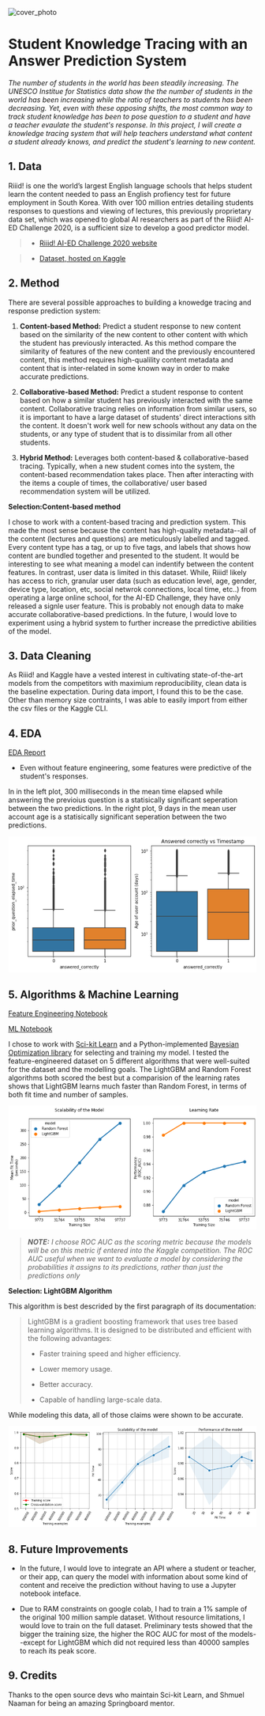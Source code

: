 ![cover_photo](./6_README_files/cover_photo.png)
# Student Knowledge Tracing with an Answer Prediction System

*The number of students in the world has been steadily increasing. The UNESCO Institue for Statistics data show the the number of students in the world has been increasing while the ratio of teachers to students has been decreasing. Yet, even with these opposing shifts, the most common way to track student knowledge has been to pose question to a student and have a teacher evaulate the student's response. In this project, I will create a knowledge tracing system that will help teachers understand what content a student already knows, and predict the student's learning to new content.*


## 1. Data

Riiid! is one the world’s largest English language schools that helps student learn the content needed to pass an English profiency test for future employment in South Korea. With over 100 million entries detailing students responses to questions and viewing of lectures, this previously proprietary data set, which was opened to global AI researchers as part of the Riiid! AI-ED Challenge 2020, is a sufficient size to develop a good predictor model. 

> * [Riiid! AI-ED Challenge 2020 website](https://www.ednetchallenge.ai/)

> * [Dataset, hosted on Kaggle](https://www.kaggle.com/c/riiid-test-answer-prediction)


## 2. Method

There are several possible approaches to building a knowedge tracing and response prediction system:

1. **Content-based Method:** Predict a student response to new content based on the similarity of the new content to other content with which the student has previously interacted. As this method compare the similarity of features of the new content and the previously encountered content, this method requires high-qualility content metadata and content that is inter-related in some known way in order to make accurate predictions.

2. **Collaborative-based Method:** Predict a student response to content based on how a similar student has previously interacted with the same content. Collaborative tracing relies on information from similar users, so it is important to have a large dataset of students' direct interactions sith the content. It doesn't work well for new schools without any data on the students, or any type of student that is to dissimilar from all other students.

3. **Hybrid Method:** Leverages both content-based & collaborative-based tracing. Typically, when a new student comes into the system, the content-based recommendation takes place. Then after interacting with the items a couple of times, the collaborative/ user based recommendation system will be utilized.

**Selection:Content-based method** 

I chose to work with a content-based tracing and prediction system. This made the most sense because the content has high-quality metadata--all of the content (lectures and questions) are meticulously labelled and tagged. Every content type has a tag, or up to five tags, and labels that shows how content are bundled together and presented to the student. It would be interesting to see what meaning a model can indentify between the content features. In contrast, user data is limited in this dataset. While, Riiid! likely has access to rich, granular user data (such as education level, age, gender, device type, location, etc, social netwrok connections, local time, etc..) from operating a large online school, for the AI-ED Challenge, they have only released a signle user feature. This is probably not enough data to make accurate collaborative-based predictions. In the future, I would love to experiment using a hybrid system to further increase the prredictive abilities of the model.

## 3. Data Cleaning 

As Riiid! and Kaggle have a vested interest in cultivating state-of-the-art models from the competitors with maximium reproducibility, clean data is the baseline expectation. During data import, I found this to be the case. Other than memory size contraints, I was able to easily import from either the csv files or the Kaggle CLI.

## 4. EDA

[EDA Report](https://colab.research.google.com/drive/13dcDkM-_T9a69Mjl5dngUVlCGvbD4wvi)


* Even without feature engineering, some features were predictive of the student's responses.  


In in the left plot, 300 milliseconds in the mean time elapsed while answering the previoius question is a statisically significant seperation between the two predictions. In the right plot, 9 days in the mean user account age is a statisically significant seperation between the two predictions.

![](./viz/eda%20-%20answered%20correctly%20vs%20age%20of%20user%20account%20and%20vs%20prior%20question%20wlapsed%20time.png)

## 5. Algorithms & Machine Learning

[Feature Engineering Notebook](https://colab.research.google.com/drive/1NkraGuA-_JZLfqhZdK_H7DKizTBk_4bm)

[ML Notebook](https://colab.research.google.com/drive/11YpddoKfSZ2cPrrB-lrBa1guXZg1c5Q4)

I chose to work with [Sci-kit Learn](https://sklearn.org/) and a Python-implemented [Bayesian Optimization library](https://github.com/fmfn/BayesianOptimization) for selecting and training my model. I tested the feature-engineered dataset on 5 different algorithms that were well-suited for the dataset and the modelling goals. The LightGBM and Random Forest algorithms both scored the best but a comparision of the learning rates shows that LightGBM learns much faster than Random Forest, in terms of both fit time and number of samples.

![](./viz/compare_learning_curves_lgbm_rf.png)

>***NOTE:** I choose ROC AUC as the scoring metric because the models will be on this metric if entered into the Kaggle competition. The ROC AUC useful when we want to evaluate a model by considering the probabilities it assigns to its predictions, rather than just the predictions only*

**Selection: LightGBM Algorithm**

This algorithm is best descrided by the first paragraph of its documentation:

> LightGBM is a gradient boosting framework that uses tree based learning algorithms. It is designed to be distributed and efficient with the following advantages:
> 
> * Faster training speed and higher efficiency.
> 
> * Lower memory usage.
> 
> * Better accuracy.
> 
> * Capable of handling large-scale data.

While modeling this data, all of those claims were shown to be accurate.


![](./viz/extended_dataset_test_eval.png)



## 8. Future Improvements

* In the future, I would love to integrate an API where a student or teacher, or their app, can query the model with information about some kind of content and receive the prediction without having to use a Jupyter notebook inteface.


* Due to RAM constraints on google colab, I had to train a 1% sample of the original 100 million sample dataset. Without resource limitations, I would love to train on the full dataset. Preliminary tests showed that the bigger the training size, the higher the ROC AUC for most of the models--except for LightGBM which did not required less than 40000 samples to reach its peak score. 

## 9. Credits

Thanks to the open source devs who maintain Sci-kit Learn, and Shmuel Naaman for being an amazing Springboard mentor.
